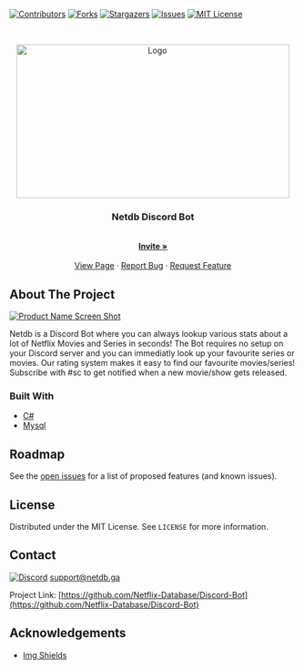 [![Contributors][contributors-shield]][contributors-url]
[![Forks][forks-shield]][forks-url]
[![Stargazers][stars-shield]][stars-url]
[![Issues][issues-shield]][issues-url]
[![MIT License][license-shield]][license-url]
  
<!-- PROJECT LOGO -->
<br />
<p align="center">
  <a href="https://netdb.ga">
    <img src="images/netdb_Logo_medium.png" alt="Logo" width="480" height="270">
  </a>

  <h3 align="center">Netdb Discord Bot</h3>

  <p align="center">
    <br />
    <a href="https://discord.com/login?redirect_to=%2Foauth2%2Fauthorize%3Fclient_id%3D802237562625196084%26scope%3Dbot%26permissions%3D518208"><strong>Invite »</strong></a>
    <br />
    <br />
    <a href="https://netdb.ga/discordbot">View Page</a>
    ·
    <a href="https://github.com/YannickFuereder/Discord-Bot/issues">Report Bug</a>
    ·
    <a href="https://github.com/YannickFuereder/Discord-Bot/issues">Request Feature</a>
  </p>
</p>


<!-- ABOUT THE PROJECT -->
## About The Project

[![Product Name Screen Shot][product-screenshot]](https://netdb.ga/discordbot)

Netdb is a Discord Bot where you can always lookup various stats about a lot of Netflix Movies and Series in seconds!
The Bot requires no setup on your Discord server and you can immediatly look up your favourite series or movies.
Our rating system makes it easy to find our favourite movies/series! Subscribe with #sc to get notified when a
new movie/show gets released.

### Built With
* [C#](https://docs.microsoft.com/en-us/dotnet/csharp)
* [Mysql](https://www.mysql.com)

<!-- ROADMAP -->
## Roadmap

See the [open issues](https://github.com/YannickFuereder/Discord-Bot/issues) for a list of proposed features (and known issues).

<!-- LICENSE -->
## License

Distributed under the MIT License. See `LICENSE` for more information.



<!-- CONTACT -->
## Contact
[![Discord](https://discord.com/api/guilds/623873641679028244/widget.png)](https://discord.gg/wZzFqd6dxP)
support@netdb.ga

Project Link: [https://github.com/Netflix-Database/Discord-Bot](https://github.com/Netflix-Database/Discord-Bot)



<!-- ACKNOWLEDGEMENTS -->
## Acknowledgements
* [Img Shields](https://shields.io)




<!-- MARKDOWN LINKS & IMAGES -->
<!-- https://www.markdownguide.org/basic-syntax/#reference-style-links -->
[contributors-shield]: https://img.shields.io/github/contributors/Netflix-Database/Discord-Bot/Netdb.svg?style=for-the-badge
[contributors-url]: https://github.com/Netflix-Database/Discord-Bot/graphs/contributors
[forks-shield]: https://img.shields.io/github/forks/Netflix-Database/Discord-Bot/Netdb.svg?style=for-the-badge
[forks-url]: https://github.com/Netflix-Database/Discord-Bot/network/members
[stars-shield]: https://img.shields.io/github/stars/Netflix-Database/Discord-Bot/Netdb.svg?style=for-the-badge
[stars-url]: https://github.com/Netflix-Database/Discord-Bot/stargazers
[issues-shield]: https://img.shields.io/github/issues/Netflix-Database/Discord-Bot/Netdb.svg?style=for-the-badge
[issues-url]: https://github.com/Netflix-Database/Discord-Bot/issues
[license-shield]: https://img.shields.io/github/license/Netflix-Database/Discord-Bot/Netdb.svg?style=for-the-badge
[license-url]: https://github.com/Netflix-Database/Discord-Bot/blob/master/LICENSE.txt
[product-screenshot]: images/screenshot.png
